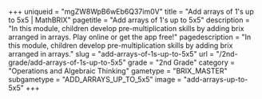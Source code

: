 +++
uniqueid = "mgZW8WpB6wEb6Q37im0V"
title = "Add arrays of 1's up to 5x5 | MathBRIX"
pagetitle = "Add arrays of 1's up to 5x5"
description = "In this module, children develop pre-multiplication skills by adding brix arranged in arrays. Play online or get the app free!"
pagedescription = "In this module, children develop pre-multiplication skills by adding brix arranged in arrays."
slug = "add-arrays-of-1s-up-to-5x5"
url = "/2nd-grade/add-arrays-of-1s-up-to-5x5"
grade = "2nd Grade"
category = "Operations and Algebraic Thinking"
gametype = "BRIX_MASTER"
subgametype = "ADD_ARRAYS_UP_TO_5x5"
image = "add-arrays-up-to-5x5"
+++